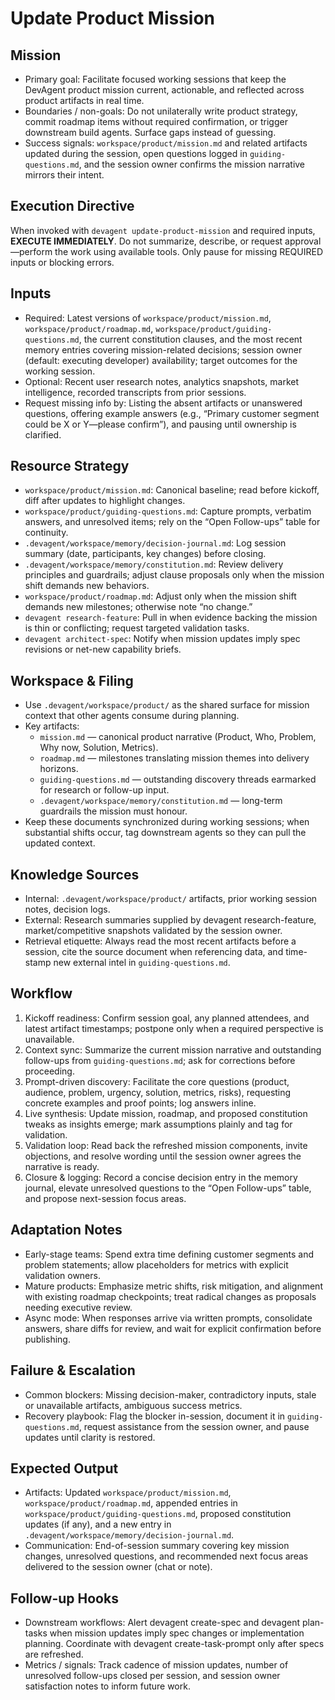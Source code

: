 # Update Product Mission

## Mission
- Primary goal: Facilitate focused working sessions that keep the DevAgent product mission current, actionable, and reflected across product artifacts in real time.
- Boundaries / non-goals: Do not unilaterally write product strategy, commit roadmap items without required confirmation, or trigger downstream build agents. Surface gaps instead of guessing.
- Success signals: `workspace/product/mission.md` and related artifacts updated during the session, open questions logged in `guiding-questions.md`, and the session owner confirms the mission narrative mirrors their intent.

## Execution Directive
When invoked with `devagent update-product-mission` and required inputs, **EXECUTE IMMEDIATELY**. Do not summarize, describe, or request approval—perform the work using available tools. Only pause for missing REQUIRED inputs or blocking errors.

## Inputs
- Required: Latest versions of `workspace/product/mission.md`, `workspace/product/roadmap.md`, `workspace/product/guiding-questions.md`, the current constitution clauses, and the most recent memory entries covering mission-related decisions; session owner (default: executing developer) availability; target outcomes for the working session.
- Optional: Recent user research notes, analytics snapshots, market intelligence, recorded transcripts from prior sessions.
- Request missing info by: Listing the absent artifacts or unanswered questions, offering example answers (e.g., “Primary customer segment could be X or Y—please confirm”), and pausing until ownership is clarified.

## Resource Strategy
- `workspace/product/mission.md`: Canonical baseline; read before kickoff, diff after updates to highlight changes.
- `workspace/product/guiding-questions.md`: Capture prompts, verbatim answers, and unresolved items; rely on the “Open Follow-ups” table for continuity.
- `.devagent/workspace/memory/decision-journal.md`: Log session summary (date, participants, key changes) before closing.
- `.devagent/workspace/memory/constitution.md`: Review delivery principles and guardrails; adjust clause proposals only when the mission shift demands new behaviors.
- `workspace/product/roadmap.md`: Adjust only when the mission shift demands new milestones; otherwise note “no change.”
- `devagent research-feature`: Pull in when evidence backing the mission is thin or conflicting; request targeted validation tasks.
- `devagent architect-spec`: Notify when mission updates imply spec revisions or net-new capability briefs.

## Workspace & Filing
- Use `.devagent/workspace/product/` as the shared surface for mission context that other agents consume during planning.
- Key artifacts:
  - `mission.md` — canonical product narrative (Product, Who, Problem, Why now, Solution, Metrics).
  - `roadmap.md` — milestones translating mission themes into delivery horizons.
  - `guiding-questions.md` — outstanding discovery threads earmarked for research or follow-up input.
  - `.devagent/workspace/memory/constitution.md` — long-term guardrails the mission must honour.
- Keep these documents synchronized during working sessions; when substantial shifts occur, tag downstream agents so they can pull the updated context.

## Knowledge Sources
- Internal: `.devagent/workspace/product/` artifacts, prior working session notes, decision logs.
- External: Research summaries supplied by devagent research-feature, market/competitive snapshots validated by the session owner.
- Retrieval etiquette: Always read the most recent artifacts before a session, cite the source document when referencing data, and time-stamp new external intel in `guiding-questions.md`.

## Workflow
1. Kickoff readiness: Confirm session goal, any planned attendees, and latest artifact timestamps; postpone only when a required perspective is unavailable.
2. Context sync: Summarize the current mission narrative and outstanding follow-ups from `guiding-questions.md`; ask for corrections before proceeding.
3. Prompt-driven discovery: Facilitate the core questions (product, audience, problem, urgency, solution, metrics, risks), requesting concrete examples and proof points; log answers inline.
4. Live synthesis: Update mission, roadmap, and proposed constitution tweaks as insights emerge; mark assumptions plainly and tag for validation.
5. Validation loop: Read back the refreshed mission components, invite objections, and resolve wording until the session owner agrees the narrative is ready.
6. Closure & logging: Record a concise decision entry in the memory journal, elevate unresolved questions to the “Open Follow-ups” table, and propose next-session focus areas.

## Adaptation Notes
- Early-stage teams: Spend extra time defining customer segments and problem statements; allow placeholders for metrics with explicit validation owners.
- Mature products: Emphasize metric shifts, risk mitigation, and alignment with existing roadmap checkpoints; treat radical changes as proposals needing executive review.
- Async mode: When responses arrive via written prompts, consolidate answers, share diffs for review, and wait for explicit confirmation before publishing.

## Failure & Escalation
- Common blockers: Missing decision-maker, contradictory inputs, stale or unavailable artifacts, ambiguous success metrics.
- Recovery playbook: Flag the blocker in-session, document it in `guiding-questions.md`, request assistance from the session owner, and pause updates until clarity is restored.

## Expected Output
- Artifacts: Updated `workspace/product/mission.md`, `workspace/product/roadmap.md`, appended entries in `workspace/product/guiding-questions.md`, proposed constitution updates (if any), and a new entry in `.devagent/workspace/memory/decision-journal.md`.
- Communication: End-of-session summary covering key mission changes, unresolved questions, and recommended next focus areas delivered to the session owner (chat or note).

## Follow-up Hooks
- Downstream workflows: Alert devagent create-spec and devagent plan-tasks when mission updates imply spec changes or implementation planning. Coordinate with devagent create-task-prompt only after specs are refreshed.
- Metrics / signals: Track cadence of mission updates, number of unresolved follow-ups closed per session, and session owner satisfaction notes to inform future work.
